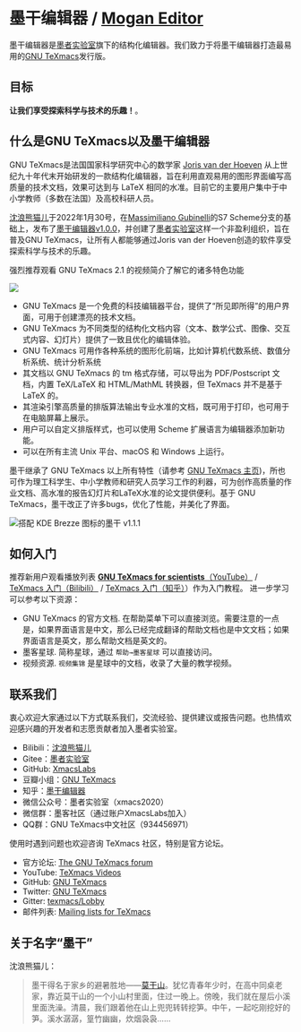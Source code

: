 # 墨干编辑器 / [Mogan Editor](README.md)
墨干编辑器是[墨者实验室](https://gitee.com/XmacsLabs)旗下的结构化编辑器。我们致力于将墨干编辑器打造最易用的[GNU TeXmacs](https://www.texmacs.org)发行版。

## 目标
**让我们享受探索科学与技术的乐趣！**。

## 什么是GNU TeXmacs以及墨干编辑器
GNU TeXmacs是法国国家科学研究中心的数学家 [Joris van der Hoeven](http://www.texmacs.org/joris/main/joris.html) 从上世纪九十年代末开始研发的一款结构化编辑器，旨在利用直观易用的图形界面编写高质量的技术文档，效果可达到与 LaTeX 相同的水准。目前它的主要用户集中于中小学教师（多数在法国）及高校科研人员。

[沈浪熊猫儿](http://texmacs.org/tmweb/contribute/team-sadhen.en.html)于2022年1月30号，在[Massimiliano Gubinelli](http://texmacs.org/tmweb/contribute/team-massimiliano.en.html)的S7 Scheme分支的基础上，发布了[墨干编辑器v1.0.0](https://gitee.com/XmacsLabs/mogan/releases/tag/v1.0.0)，并创建了[墨者实验室](https://gitee.com/XmacsLabs)这样一个非盈利组织，旨在普及GNU TeXmacs，让所有人都能够通过Joris van der Hoeven创造的软件享受探索科学与技术的乐趣。

强烈推荐观看 GNU TeXmacs 2.1 的视频简介了解它的诸多特色功能

[![](https://bb-embed.herokuapp.com/embed?v=BV1bo4y1D7wN)](https://player.bilibili.com/player.html?aid=376713018&bvid=BV1bo4y1D7wN&cid=371195201&page=1)

- GNU TeXmacs 是一个免费的科技编辑器平台，提供了“所见即所得”的用户界面，可用于创建漂亮的技术文档。
- GNU TeXmacs 为不同类型的结构化文档内容（文本、数学公式、图像、交互式内容、幻灯片）提供了一致且优化的编辑体验。
- GNU TeXmacs 可用作各种系统的图形化前端，比如计算机代数系统、数值分析系统、统计分析系统
- 其文档以 GNU TeXmacs 的 tm 格式存储，可以导出为 PDF/Postscript 文档，内置 TeX/LaTeX 和 HTML/MathML 转换器，但 TeXmacs 并不是基于 LaTeX 的。
- 其渲染引擎高质量的排版算法输出专业水准的文档，既可用于打印，也可用于在电脑屏幕上展示。
- 用户可以自定义排版样式，也可以使用 Scheme 扩展语言为编辑器添加新功能。
- 可以在所有主流 Unix 平台、macOS 和 Windows 上运行。

墨干继承了 GNU TeXmacs 以上所有特性（请参考 [GNU TeXmacs 主页](https://www.texmacs.org))，所也可作为理工科学生、中小学教师和研究人员学习工作的利器，可为创作高质量的作业文档、高水准的报告幻灯片和LaTeX水准的论文提供便利。基于 GNU TeXmacs，墨干改正了许多bugs，优化了性能，并美化了界面。

![搭配 KDE Brezze 图标的墨干 v1.1.1](https://user-images.githubusercontent.com/32867606/198898710-6c16bfb2-1107-4cb0-8cb7-14606b31a315.png)

## 如何入门

推荐新用户观看播放列表 [**GNU TeXmacs for scientists**（YouTube）](https://youtube.com/playlist?list=PLjlnuLy3KEpYmUQvFIFSFgeYQjVYO2gxi)
 / [TeXmacs 入门（Bilibili）](https://www.bilibili.com/medialist/play/617908?from=space&business=space_series&business_id=2765862&desc=1) / [TeXmacs 入门（知乎）](https://www.zhihu.com/collection/844048143)）作为入门教程。
进一步学习可以参考以下资源：
- GNU TeXmacs 的官方文档. 在帮助菜单下可以直接浏览。需要注意的一点是，如果界面语言是中文，那么已经完成翻译的帮助文档也是中文文档；如果界面语言是英文，那么帮助文档是英文的。
- 墨客星球. 简称星球，通过 `帮助→墨客星球` 可以直接访问。
- 视频资源. `视频集锦` 是星球中的文档，收录了大量的教学视频。

## 联系我们
衷心欢迎大家通过以下方式联系我们，交流经验、提供建议或报告问题。也热情欢迎感兴趣的开发者和志愿贡献者加入墨者实验室。
- Bilibili：[沈浪熊猫儿](https://space.bilibili.com/28058658) 
- Gitee：[墨者实验室](https://gitee.com/XmacsLabs/) 
- GitHub: [XmacsLabs](https://github.com/XmacsLabs)
- 豆瓣小组：[GNU TeXmacs](https://www.douban.com/group/texmacs/)
- 知乎：[墨干编辑器](https://www.zhihu.com/people/xmacs)
- 微信公众号：墨者实验室（xmacs2020）
- 微信群：墨客社区（通过账户XmacsLabs加入）
- QQ群：GNU TeXmacs中文社区（934456971）

使用时遇到问题也欢迎咨询 TeXmacs 社区，特别是官方论坛。
- 官方论坛: [The GNU TeXmacs forum](http://forum.texmacs.cn) 
- YouTube: [TeXmacs Videos](https://www.youtube.com/channel/UCLaZZkOj3GPYFu9pVsEbthg)
- GitHub: [GNU TeXmacs](https://github.com/texmacs) 
- Twitter: [GNU TeXmacs](https://twitter.com/gnu_texmacs) 
- Gitter: [texmacs/Lobby](https://gitter.im/texmacs/Lobby) 
- 邮件列表: [Mailing lists for TeXmacs](https://www.texmacs.org/tmweb/home/ml.en.html) 

## 关于名字“墨干”
沈浪熊猫儿：
> 墨干得名于家乡的避暑胜地——[莫干山](https://cn.wikipedia.org/wiki/Mount_Mogan)。犹忆青春年少时，在高中同桌老家，靠近莫干山的一个小山村里面，住过一晚上。傍晚，我们就在屋后小溪里面洗澡。清晨，我们跟着他在山上兜兜转转挖笋。中午，一起吃刚挖好的笋。溪水潺潺，篁竹幽幽，炊烟袅袅……
